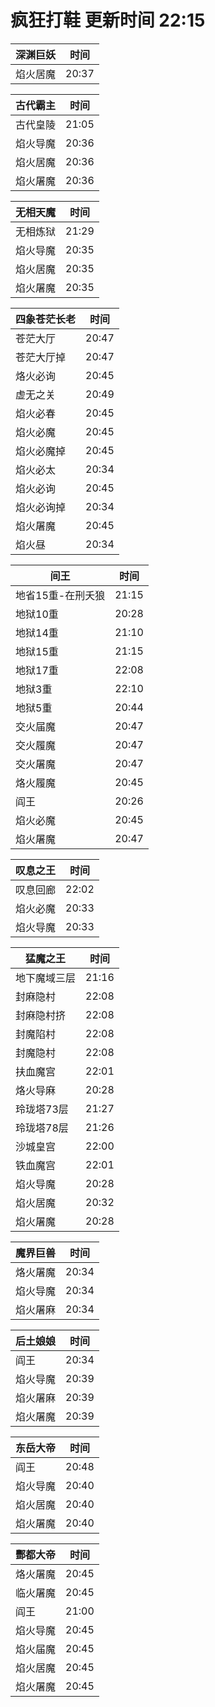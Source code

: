 # 疯狂打鞋 更新时间 22:15

| 深渊巨妖   | 时间    |
|--------|-------|
| 焰火居魔 | 20:37 |

| 古代霸主   | 时间    |
|--------|-------|
| 古代皇陵 | 21:05 |
| 焰火导魔 | 20:36 |
| 焰火居魔 | 20:36 |
| 焰火屠魔 | 20:36 |

| 无相天魔   | 时间    |
|--------|-------|
| 无相炼狱 | 21:29 |
| 焰火导魔 | 20:35 |
| 焰火居魔 | 20:35 |
| 焰火屠魔 | 20:35 |

| 四象苍茫长老   | 时间    |
|--------|-------|
| 苍茫大厅 | 20:47 |
| 苍茫大厅掉 | 20:47 |
| 烙火必询 | 20:45 |
| 虚无之关 | 20:49 |
| 焰火必春 | 20:45 |
| 焰火必魔 | 20:45 |
| 焰火必魔掉 | 20:45 |
| 焰火必太 | 20:34 |
| 焰火必询 | 20:45 |
| 焰火必询掉 | 20:34 |
| 焰火屠魔 | 20:45 |
| 焰火昼 | 20:34 |

| 间王   | 时间    |
|--------|-------|
| 地省15重-在刑夭狼 | 21:15 |
| 地狱10重 | 20:28 |
| 地狱14重 | 21:10 |
| 地狱15重 | 21:15 |
| 地狱17重 | 22:08 |
| 地狱3重 | 22:10 |
| 地狱5重 | 20:44 |
| 交火届魔 | 20:47 |
| 交火履魔 | 20:47 |
| 交火屠魔 | 20:47 |
| 烙火履魔 | 20:45 |
| 阎王 | 20:26 |
| 焰火必魔 | 20:45 |
| 焰火屠魔 | 20:47 |

| 叹息之王   | 时间    |
|--------|-------|
| 叹息回廊 | 22:02 |
| 焰火必魔 | 20:33 |
| 焰火导魔 | 20:33 |

| 猛魔之王   | 时间    |
|--------|-------|
| 地下魔域三层 | 21:16 |
| 封麻隐村 | 22:08 |
| 封麻隐村挤 | 22:08 |
| 封魔陷村 | 22:08 |
| 封魔隐村 | 22:08 |
| 扶血魔宫 | 22:01 |
| 烙火导麻 | 20:28 |
| 玲珑塔73层 | 21:27 |
| 玲珑塔78层 | 21:26 |
| 沙城皇宫 | 22:00 |
| 铁血魔宫 | 22:01 |
| 焰火导魔 | 20:28 |
| 焰火居魔 | 20:32 |
| 焰火屠魔 | 20:28 |

| 魔界巨兽   | 时间    |
|--------|-------|
| 烙火屠魔 | 20:34 |
| 焰火导魔 | 20:34 |
| 焰火屠麻 | 20:34 |

| 后土娘娘   | 时间    |
|--------|-------|
| 阎王 | 20:34 |
| 焰火导魔 | 20:39 |
| 焰火屠麻 | 20:39 |
| 焰火屠魔 | 20:39 |

| 东岳大帝   | 时间    |
|--------|-------|
| 阎王 | 20:48 |
| 焰火导魔 | 20:40 |
| 焰火居魔 | 20:40 |
| 焰火屠魔 | 20:40 |

| 酆都大帝   | 时间    |
|--------|-------|
| 烙火屠魔 | 20:45 |
| 临火屠魔 | 20:45 |
| 阎王 | 21:00 |
| 焰火导魔 | 20:45 |
| 焰火届魔 | 20:45 |
| 焰火居魔 | 20:45 |
| 焰火屠魔 | 20:45 |